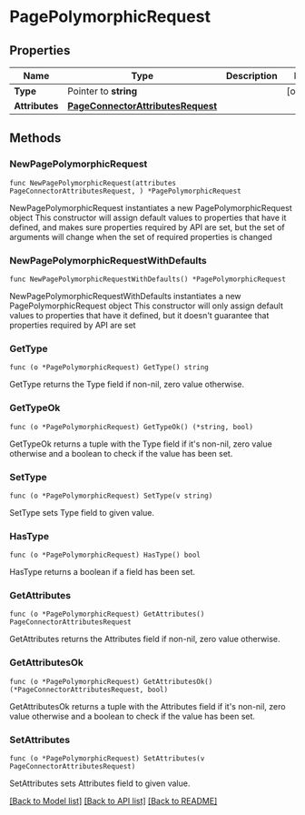 # PagePolymorphicRequest

## Properties

Name | Type | Description | Notes
------------ | ------------- | ------------- | -------------
**Type** | Pointer to **string** |  | [optional] 
**Attributes** | [**PageConnectorAttributesRequest**](PageConnectorAttributesRequest.md) |  | 

## Methods

### NewPagePolymorphicRequest

`func NewPagePolymorphicRequest(attributes PageConnectorAttributesRequest, ) *PagePolymorphicRequest`

NewPagePolymorphicRequest instantiates a new PagePolymorphicRequest object
This constructor will assign default values to properties that have it defined,
and makes sure properties required by API are set, but the set of arguments
will change when the set of required properties is changed

### NewPagePolymorphicRequestWithDefaults

`func NewPagePolymorphicRequestWithDefaults() *PagePolymorphicRequest`

NewPagePolymorphicRequestWithDefaults instantiates a new PagePolymorphicRequest object
This constructor will only assign default values to properties that have it defined,
but it doesn't guarantee that properties required by API are set

### GetType

`func (o *PagePolymorphicRequest) GetType() string`

GetType returns the Type field if non-nil, zero value otherwise.

### GetTypeOk

`func (o *PagePolymorphicRequest) GetTypeOk() (*string, bool)`

GetTypeOk returns a tuple with the Type field if it's non-nil, zero value otherwise
and a boolean to check if the value has been set.

### SetType

`func (o *PagePolymorphicRequest) SetType(v string)`

SetType sets Type field to given value.

### HasType

`func (o *PagePolymorphicRequest) HasType() bool`

HasType returns a boolean if a field has been set.

### GetAttributes

`func (o *PagePolymorphicRequest) GetAttributes() PageConnectorAttributesRequest`

GetAttributes returns the Attributes field if non-nil, zero value otherwise.

### GetAttributesOk

`func (o *PagePolymorphicRequest) GetAttributesOk() (*PageConnectorAttributesRequest, bool)`

GetAttributesOk returns a tuple with the Attributes field if it's non-nil, zero value otherwise
and a boolean to check if the value has been set.

### SetAttributes

`func (o *PagePolymorphicRequest) SetAttributes(v PageConnectorAttributesRequest)`

SetAttributes sets Attributes field to given value.



[[Back to Model list]](../README.md#documentation-for-models) [[Back to API list]](../README.md#documentation-for-api-endpoints) [[Back to README]](../README.md)


